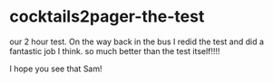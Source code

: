 cocktails2pager-the-test
========================

our 2 hour test. 
On the way back in the bus I redid the test and did a fantastic job I think. so much better than the test itself!!!! 

I hope you see that Sam!

